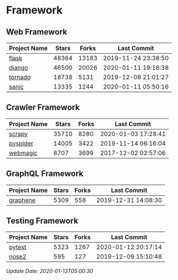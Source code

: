 # Framework

## Web Framework

| Project Name | Stars | Forks | Last Commit |
| ------------ | ----- | ----- | ----------- |
| [flask](https://github.com/pallets/flask) | 48364 | 13183 | 2019-11-24 23:38:50 |
| [django](https://github.com/django/django) | 46500 | 20026 | 2020-01-11 19:18:38 |
| [tornado](https://github.com/tornadoweb/tornado) | 18738 | 5131 | 2019-12-08 21:01:27 |
| [sanic](https://github.com/huge-success/sanic) | 13335 | 1244 | 2020-01-11 05:50:16 |

## Crawler Framework

| Project Name | Stars | Forks | Last Commit |
| ------------ | ----- | ----- | ----------- |
| [scrapy](https://github.com/scrapy/scrapy) | 35710 | 8280 | 2020-01-03 17:28:41 |
| [pyspider](https://github.com/binux/pyspider) | 14005 | 3422 | 2019-11-14 06:16:04 |
| [webmagic](https://github.com/code4craft/webmagic) | 8707 | 3699 | 2017-12-02 02:57:06 |

## GraphQL Framework

| Project Name | Stars | Forks | Last Commit |
| ------------ | ----- | ----- | ----------- |
| [graphene](https://github.com/graphql-python/graphene) | 5309 | 558 | 2019-12-31 14:08:30 |

## Testing Framework

| Project Name | Stars | Forks | Last Commit |
| ------------ | ----- | ----- | ----------- |
| [pytest](https://github.com/pytest-dev/pytest) | 5323 | 1267 | 2020-01-12 20:17:14 |
| [nose2](https://github.com/nose-devs/nose2) | 595 | 127 | 2019-12-09 15:10:48 |

*Update Date: 2020-01-13T05:00:30*